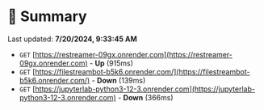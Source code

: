 # 📖 Summary
Last updated: **7/20/2024, 9:33:45 AM**

- `GET` [https://restreamer-09gx.onrender.com](https://restreamer-09gx.onrender.com) - **Up** (915ms)
- `GET` [https://filestreambot-b5k6.onrender.com/](https://filestreambot-b5k6.onrender.com/) - **Down** (139ms)
- `GET` [https://jupyterlab-python3-12-3.onrender.com](https://jupyterlab-python3-12-3.onrender.com) - **Down** (366ms)
